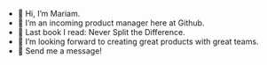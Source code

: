- 👋 Hi, I’m Mariam.
- 🔎 I’m an incoming product manager here at Github.
- 📖 Last book I read: Never Split the Difference.
- 👀 I’m looking forward to creating great products with great teams.
- 💬 Send me a message!

<!---
15MariamS/15MariamS is a ✨ special ✨ repository because its `README.md` (this file) appears on your GitHub profile.
You can click the Preview link to take a look at your changes.
--->
